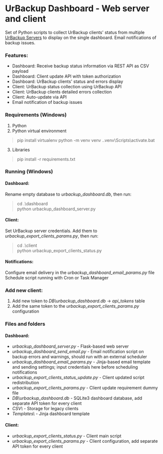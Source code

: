 # UrBackup Dashboard - Web server and client
Set of Python scripts to collect UrBackup clients' status from multiple [UrBackup Servers](https://www.urbackup.org/download.html) to display on the single dashboard. Email notifications of backup issues.
### Features:
- Dashboard: Receive backup status information via REST API as CSV payload
- Dashboard: Client update API with token authorization
- Dashboard: UrBackup clients' status and errors display
- Client: UrBackup status collection using UrBackup API
- Client: UrBackup clients detailed errors collection
- Client: Auto-update via API
- Email notification of backup issues
### Requirements (Windows)
1. Python
2. Python virtual environment
> pip install virtualenv
> python -m venv venv
> .\.venv\Scripts\activate.bat
3. Libraries
> pip install -r requirements.txt
### Running (Windows)
#### Dashboard:
Rename empty database to *urbackup_dashboard.db*, then run:
> cd .\dashboard\
> python urbackup_dashboard_server.py
#### Client:
Set UrBackup server credentials. Add them to *urbackup_export_clients_params.py*, then run:
> cd .\client\
> python urbackup_export_clients_status.py
#### Notifications:
Configure email delivery in the *urbackup_dashboard_email_params.py* file 
Schedule script running with Cron or Task Manager
### Add new client:
1. Add new token to *DB\urbackup_dashboard.db* -> *api_tokens* table
2. Add the same token to the *urbackup_export_clients_params.py* configuration
### Files and folders
#### Dashboard:
- *urbackup_dashboard_server.py* - Flask-based web server
- *urbackup_dashboard_send_email.py* - Email notification script on backup errors and warnings, should run with an external scheduler
- *urbackup_dashboard_email_params.py* - Jinja-based email template and sending settings; input credentials here before scheduling notifications
- *urbackup_export_clients_status_update.py* - Client updated script redistribution
- *urbackup_export_clients_params.py* - Client update requirement dummy file
- *DB\urbackup_dashboard.db* - SQLite3 dashboard database, add separate API token for every client
- *CSV\\* - Storage for legacy clients
- *Templates\\* - Jinja dashboard template
#### Client:
- *urbackup_export_clients_status.py* - Client main script
- *urbackup_export_clients_params.py* - Client configuration, add separate API token for every client
